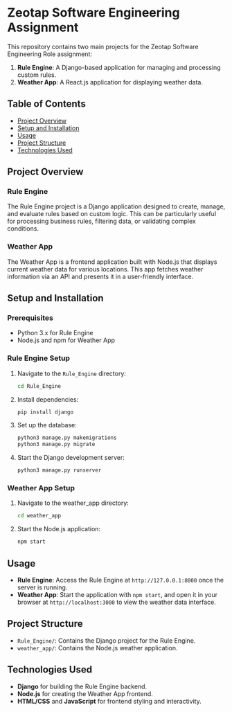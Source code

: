 # Zeotap Software Engineering Assignment

This repository contains two main projects for the Zeotap Software Engineering Role assignment:

1. **Rule Engine**: A Django-based application for managing and processing custom rules.
2. **Weather App**: A React.js application for displaying weather data.

## Table of Contents
- [Project Overview](#project-overview)
- [Setup and Installation](#setup-and-installation)
- [Usage](#usage)
- [Project Structure](#project-structure)
- [Technologies Used](#technologies-used)

## Project Overview

### Rule Engine
The Rule Engine project is a Django application designed to create, manage, and evaluate rules based on custom logic. This can be particularly useful for processing business rules, filtering data, or validating complex conditions.

### Weather App
The Weather App is a frontend application built with Node.js that displays current weather data for various locations. This app fetches weather information via an API and presents it in a user-friendly interface.

## Setup and Installation

### Prerequisites
- Python 3.x for Rule Engine
- Node.js and npm for Weather App

### Rule Engine Setup

1. Navigate to the `Rule_Engine` directory:
   ```bash
   cd Rule_Engine

2. Install dependencies:
   ```bash
   pip install django

3. Set up the database:
   ```bash
   python3 manage.py makemigrations
   python3 manage.py migrate

4. Start the Django development server:
   ```bash
   python3 manage.py runserver

### Weather App Setup

1. Navigate to the weather_app directory:
   ```bash
   cd weather_app

2. Start the Node.js application:
   ```bash
   npm start

## Usage

- **Rule Engine**: Access the Rule Engine at `http://127.0.0.1:8000` once the server is running.
- **Weather App**: Start the application with `npm start`, and open it in your browser at `http://localhost:3000` to view the weather data interface.

## Project Structure

- `Rule_Engine/`: Contains the Django project for the Rule Engine.
- `weather_app/`: Contains the Node.js weather application.

## Technologies Used

- **Django** for building the Rule Engine backend.
- **Node.js** for creating the Weather App frontend.
- **HTML/CSS** and **JavaScript** for frontend styling and interactivity.




